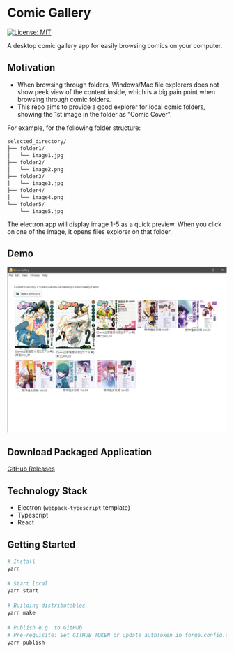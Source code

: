 # Comic Gallery

[![License: MIT](https://img.shields.io/badge/License-MIT-yellow.svg)](https://opensource.org/licenses/MIT)

A desktop comic gallery app for easily browsing comics on your computer.

## Motivation

- When browsing through folders, Windows/Mac file explorers does not show peek view of the content inside, which is a big pain point when browsing through comic folders.
- This repo aims to provide a good explorer for local comic folders, showing the 1st image in the folder as "Comic Cover".

For example, for the following folder structure:

```
selected_directory/
├── folder1/
│   └── image1.jpg
├── folder2/
│   └── image2.png
├── folder3/
│   └── image3.jpg
├── folder4/
│   └── image4.png
└── folder5/
    └── image5.jpg
```

The electron app will display image 1-5 as a quick preview. When you click on one of the image, it opens files explorer on that folder.

## Demo

![Demo](https://github.com/carsonwah/comic-gallery-electron/blob/main/doc/demo.png?raw=true)

## Download Packaged Application

[GitHub Releases](https://github.com/carsonwah/comic-gallery-electron/releases)

## Technology Stack

- Electron (`webpack-typescript` template)
- Typescript
- React

## Getting Started

```bash
# Install
yarn

# Start local
yarn start

# Building distributables
yarn make

# Publish e.g. to GitHub
# Pre-requisite: Set GITHUB_TOKEN or update authToken in forge.config.ts
yarn publish
```
